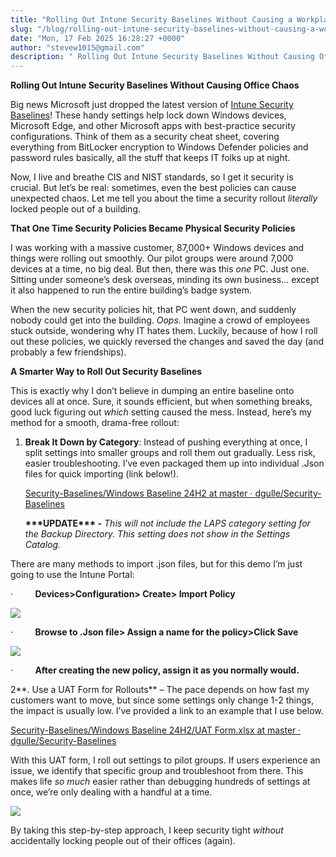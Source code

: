 ```yaml
---
title: "Rolling Out Intune Security Baselines Without Causing a Workplace Uprising"
slug: "/blog/rolling-out-intune-security-baselines-without-causing-a-workplace-uprising"
date: "Mon, 17 Feb 2025 16:28:27 +0000"
author: "stevew1015@gmail.com"
description: " Rolling Out Intune Security Baselines Without Causing Office ChaosBig news Microsoft just dropped the latest version of Intune Security Baselines! These handy settings help lock down Windows devices, Microsoft Edge, and other Microsoft apps with best-practice security configurations. Think of them as a security cheat sheet, covering everything"
---
```


**Rolling Out Intune Security Baselines Without Causing Office Chaos**

Big news Microsoft just dropped the latest version of [Intune Security Baselines](https://learn.microsoft.com/en-us/mem/intune/protect/security-baseline-settings-mdm-all?pivots=mdm-24h2)! These handy settings help lock down Windows devices, Microsoft Edge, and other Microsoft apps with best-practice security configurations. Think of them as a security cheat sheet, covering everything from BitLocker encryption to Windows Defender policies and password rules basically, all the stuff that keeps IT folks up at night.

Now, I live and breathe CIS and NIST standards, so I get it security is crucial. But let’s be real: sometimes, even the best policies can cause unexpected chaos. Let me tell you about the time a security rollout _literally_ locked people out of a building.

**That One Time Security Policies Became Physical Security Policies**

I was working with a massive customer, 87,000+ Windows devices and things were rolling out smoothly. Our pilot groups were around 7,000 devices at a time, no big deal. But then, there was this _one_ PC. Just one. Sitting under someone’s desk overseas, minding its own business… except it also happened to run the entire building’s badge system.

When the new security policies hit, that PC went down, and suddenly nobody could get into the building. _Oops._ Imagine a crowd of employees stuck outside, wondering why IT hates them. Luckily, because of how I roll out these policies, we quickly reversed the changes and saved the day (and probably a few friendships).

**A Smarter Way to Roll Out Security Baselines**

This is exactly why I don’t believe in dumping an entire baseline onto devices all at once. Sure, it sounds efficient, but when something breaks, good luck figuring out _which_ setting caused the mess. Instead, here’s my method for a smooth, drama-free rollout:

1.  **Break It Down by Category**: Instead of pushing everything at once, I split settings into smaller groups and roll them out gradually. Less risk, easier troubleshooting. I’ve even packaged them up into individual .Json files for quick importing (link below!).
    
    [Security-Baselines/Windows Baseline 24H2 at master · dgulle/Security-Baselines](https://github.com/dgulle/Security-Baselines/tree/master/Windows%20Baseline%2024H2)
    
    **\*\*\*UPDATE\*\*\* -** _This will not include the LAPS category setting for the Backup Directory. This setting does not show in the Settings Catalog._
    

There are many methods to import .json files, but for this demo I’m just going to use the Intune Portal:

·         **Devices>Configuration> Create> Import Policy**

![](https://getrubixsitecms.blob.core.windows.net/public-assets/content/v1/5dd365a31aa1fd743bc30b8e/5d8fe554-38df-4436-a2c0-ca707801958e/blog1.png)

·         **Browse to .Json file> Assign a name for the policy>Click Save**

![](https://getrubixsitecms.blob.core.windows.net/public-assets/content/v1/5dd365a31aa1fd743bc30b8e/56026f20-b176-4eae-9766-8d04852e87fe/blog2.png)

·         **After creating the new policy, assign it as you normally would.**

2**. Use a UAT Form for Rollouts** – The pace depends on how fast my customers want to move, but since some settings only change 1-2 things, the impact is usually low. I’ve provided a link to an example that I use below.

[Security-Baselines/Windows Baseline 24H2/UAT Form.xlsx at master · dgulle/Security-Baselines](https://github.com/dgulle/Security-Baselines/blob/master/Windows%20Baseline%2024H2/UAT%20Form.xlsx)

With this UAT form, I roll out settings to pilot groups. If users experience an issue, we identify that specific group and troubleshoot from there. This makes life _so much_ easier rather than debugging hundreds of settings at once, we’re only dealing with a handful at a time.

![](https://getrubixsitecms.blob.core.windows.net/public-assets/content/v1/5dd365a31aa1fd743bc30b8e/139362a6-2319-4b0c-b33e-8690694cda70/blog3.png)

By taking this step-by-step approach, I keep security tight _without_ accidentally locking people out of their offices (again).